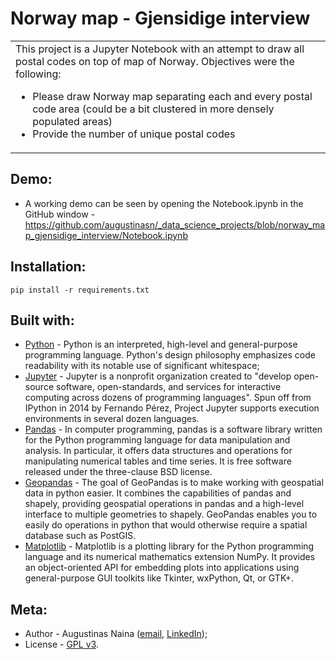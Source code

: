 # Norway map - Gjensidige interview
<table>
  <tr>
    <td>
      This project is a Jupyter Notebook with an attempt to draw all postal codes on top of map of Norway. Objectives were the following:
      <ul>
        <li>Please draw Norway map separating each and every postal code area (could be a bit clustered in more densely populated areas)</li>
        <li>Provide the number of unique postal codes</li>
      <ul>
    </td>
  </tr>
</table>

## Demo:
- A working demo can be seen by opening the Notebook.ipynb in the GitHub window - https://github.com/augustinasn/_data_science_projects/blob/norway_map_gjensidige_interview/Notebook.ipynb

## Installation:
```
pip install -r requirements.txt
```

## Built with:
- [Python](https://www.python.org) - Python is an interpreted, high-level and general-purpose programming language. Python's design philosophy emphasizes code readability with its notable use of significant whitespace;
- [Jupyter](https://jupyter.org) - Jupyter is a nonprofit organization created to "develop open-source software, open-standards, and services for interactive computing across dozens of programming languages". Spun off from IPython in 2014 by Fernando Pérez, Project Jupyter supports execution environments in several dozen languages.
- [Pandas](https://pandas.pydata.org) - In computer programming, pandas is a software library written for the Python programming language for data manipulation and analysis. In particular, it offers data structures and operations for manipulating numerical tables and time series. It is free software released under the three-clause BSD license.
- [Geopandas](https://geopandas.org) - The goal of GeoPandas is to make working with geospatial data in python easier. It combines the capabilities of pandas and shapely, providing geospatial operations in pandas and a high-level interface to multiple geometries to shapely. GeoPandas enables you to easily do operations in python that would otherwise require a spatial database such as PostGIS.
- [Matplotlib](https://matplotlib.org) - Matplotlib is a plotting library for the Python programming language and its numerical mathematics extension NumPy. It provides an object-oriented API for embedding plots into applications using general-purpose GUI toolkits like Tkinter, wxPython, Qt, or GTK+.

## Meta:
- Author - Augustinas Naina ([email](mailto:augustinasnaina@gmail.com), [LinkedIn](https://www.linkedin.com/in/augustinasn/));
- License - [GPL v3](https://github.com/augustinasn/_data_science_projects/blob/master/LICENSE).
